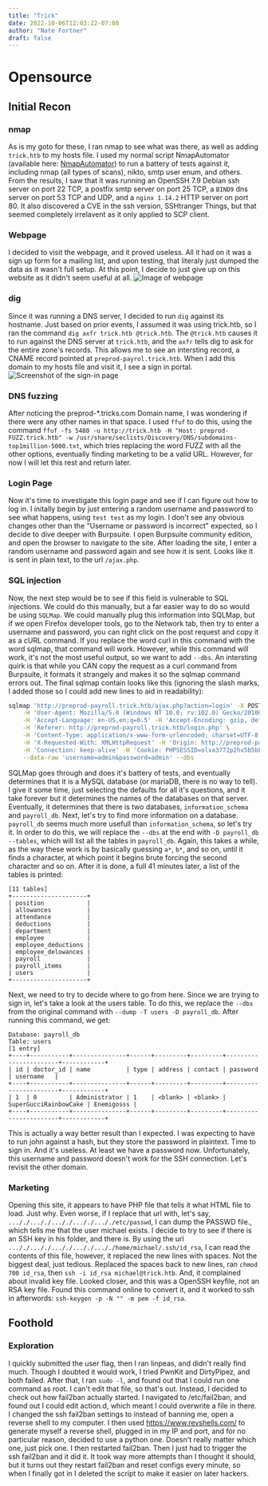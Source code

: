 ```yaml
---
title: "Trick"
date: 2022-10-06T12:03:22-07:00
author: "Nate Fortner"
draft: false
---
```

# Opensource
## Initial Recon
### nmap
As is my goto for these, I ran nmap to see what was there, as well as adding `trick.htb` to my hosts file.  I used my normal script NmapAutomator (available here: [NmapAutomator](https://github.com/21y4d/nmapAutomator)) to run a battery of tests against it, including nmap (all types of scans), nikto, smtp user enum, and others.  From the results, I saw that it was running an OpenSSH 7.9 Debian ssh server on port 22 TCP, a postfix smtp server on port 25 TCP, a `BIND9` dns server on port 53 TCP and UDP, and a `nginx 1.14.2` HTTP server on port 80.  It also discovered a CVE in the ssh version, SSHtranger Things, but that seemed completely irrelavent as it only applied to SCP client.
### Webpage
I decided to visit the webpage, and it proved useless.  All it had on it was a sign up form for a mailing list, and upon testing, that literaly just dumped the data as it wasn't full setup.  At this point, I decide to just give up on this website as it didn't seem useful at all.
![Image of webpage](/media/htb/easy/trick/DefaultWebpage.png)
### dig
Since it was running a DNS server, I decided to run `dig` against its hostname.  Just based on prior events, I assumed it was using trick.htb, so I ran the command `dig axfr trick.htb @trick.htb`.  The `@trick.htb` causes it to run against the DNS server at `trick.htb`, and the `axfr` tells dig to ask for the entire zone's records.  This allows me to see an intersting record, a CNAME record pointed at `preprod-payrol.trick.htb`.  When I add this domain to my hosts file and visit it, I see a sign in portal. ![Screenshot of the sign-in page](/media/htb/easy/trick/LoginScreen.png)
### DNS fuzzing
After noticing the preprod-*.tricks.com Domain name, I was wondering if there were any other names in that space.  I used `ffuf` to do this, using the command `ffuf -fs 5480 -u http://trick.htb -H "Host: preprod-FUZZ.trick.htb" -w /usr/share/seclists/Discovery/DNS/subdomains-top1million-5000.txt`, which tries replacing the word FUZZ with all the other options, eventually finding marketing to be a valid URL.  However, for now I will let this rest and return later.
### Login Page
Now it's time to investigate this login page and see if I can figure out how to log in.  I initally begin by just entering a random username and password to see what happens, using `test test` as my login.  I don't see any obvious changes other than the "Username or password is incorrect" expected, so I decide to dive deeper with Burpsuite.  I open Burpsuite community edition, and open the browser to navigate to the site.  After loading the site, I enter a random username and password again and see how it is sent.  Looks like it is sent in plain text, to the url `/ajax.php`.
### SQL injection
Now, the next step would be to see if this field is vulnerable to SQL injections.  We could do this manually, but a far easier way to do so would be using `SQLMap`.  We could manually plug this information into SQLMap, but if we open Firefox developer tools, go to the Network tab, then try to enter a username and password, you can right click on the post request and copy it as a cURL command.  If you replace the word curl in this command with the word sqlmap, that command will work.  However, while this command will work, it's not the most useful output, so we want to add `--dbs`.  An intersting quirk is that while you CAN copy the request as a curl command from Burpsuite, it formats it strangely and makes it so the sqlmap command errors out.  The final sqlmap contain looks like this (ignoring the slash marks, I added those so I could add new lines to aid in readability): 
```bash
sqlmap 'http://preprod-payroll.trick.htb/ajax.php?action=login' -X POST \
    -H 'User-Agent: Mozilla/5.0 (Windows NT 10.0; rv:102.0) Gecko/20100101 Firefox/102.0' -H 'Accept: */*' \
    -H 'Accept-Language: en-US,en;q=0.5' -H 'Accept-Encoding: gzip, deflate' \
    -H 'Referer: http://preprod-payroll.trick.htb/login.php' \
    -H 'Content-Type: application/x-www-form-urlencoded; charset=UTF-8' \
    -H 'X-Requested-With: XMLHttpRequest' -H 'Origin: http://preprod-payroll.trick.htb' -H 'DNT: 1' \
    -H 'Connection: keep-alive' -H 'Cookie: PHPSESSID=olva3772p2hv5b5bkc1lvvv8jd' -H 'Sec-GPC: 1' \
    --data-raw 'username=admin&password=admin' --dbs
``` 
SQLMap goes through and does it's battery of tests, and eventually determines that it is a MySQL database (or mariaDB, there is no way to tell).  I give it some time, just selecting the defaults for all it's questions, and it take forever but it determines the names of the databases on that server.  Eventually, it determines that there is two databases, `information_schema` and `payroll_db`.  Next, let's try to find more information on a database.  `payroll_db` seems much more usefull than `information_schema`, so let's try it.   In order to do this, we will replace the `--dbs` at the end with `-D payroll_db --tables`, which will list all the tables in `payroll_db`.  Again, this takes a while, as the way these work is by basically guessing `a*`, `b*`, and so on, until it finds a character, at which point it begins brute forcing the second character and so on.
After it is done, a full 41 minutes later, a list of the tables is printed:
```
[11 tables]
+---------------------+
| position            |
| allowances          |
| attendance          |
| deductions          |
| department          |
| employee            |
| employee_deductions |
| employee_delowances |
| payroll             |
| payroll_items       |
| users               |
+---------------------+
```
Next, we need to try to decide where to go from here.  Since we are trying to sign in, let's take a look at the users table.  To do this, we replace the `--dbs`  from the original command with `--dump -T users -D payroll_db`.  After running this command, we get: 
```
Database: payroll_db
Table: users
[1 entry]
+----+-----------+---------------+------+---------+---------+-----------------------+------------+
| id | doctor_id | name          | type | address | contact | password              | username   |
+----+-----------+---------------+------+---------+---------+-----------------------+------------+
| 1  | 0         | Administrator | 1    | <blank> | <blank> | SuperGucciRainbowCake | Enemigosss |
+----+-----------+---------------+------+---------+---------+-----------------------+------------+
```
This is actually a way better result than I expected.  I was expecting to have to run john against a hash, but they store the password in plaintext.  Time to sign in.  And it's useless.  At least we have a password now.  Unfortunately, this username and password doesn't work for the SSH connection.  Let's revisit the other domain.

### Marketing
Opening this site, it appears to have PHP file that tells it what HTML file to load.  Just why.  Even worse, if I replace that url with, let's say, `..././..././..././..././..././etc/passwd`, I can dump the PASSWD file., which tells me that the user michael exists.  I decide to try to see if there is an SSH key in his folder, and there is.  By using the url `..././..././..././..././..././home/michael/.ssh/id_rsa`, I can read the contents of this file, however, it replaced the new lines with spaces.  Not the biggest deal, just tedious.  Replaced the spaces back to new lines, ran `chmod 700 id_rsa`, then `ssh -i id_rsa michael@trick.htb`.  And, it complained about invalid key file.  Looked closer, and this was a OpenSSH keyfile, not an RSA key file.  Found this command online to convert it, and it worked to ssh in afterwords: `ssh-keygen -p -N "" -m pem -f id_rsa`.
## Foothold

### Exploration
I quickly submitted the user flag, then I ran linpeas, and didn't really find much.  Though I doubted it would work, I tried PwnKit and DirtyPipez, and both failed.  After that, I ran `sudo -l`, and found out that I could run one command as root.  I can't edit that file, so that's out.  Instead, I decided to check out how fail2ban actually started.  I navigated to /etc/fail2ban, and found out I could edit action.d, which meant I could overwrite a file in there.  I changed the ssh fail2ban settings to instead of banning me, open a reverse shell to my computer.  I then used https://www.revshells.com/ to generate myself a reverse shell, plugged in in my IP and port, and for no particular reason, decided to use a python one.  Doesn't really matter which one, just pick one.  I then restarted fail2ban.  Then I just had to trigger the ssh fail2ban and it did it.  It took way more attempts than I thought it should, but it turns out they restart fail2ban and reset configs every minute, so when I finally got in I deleted the script to make it easier on later hackers.
